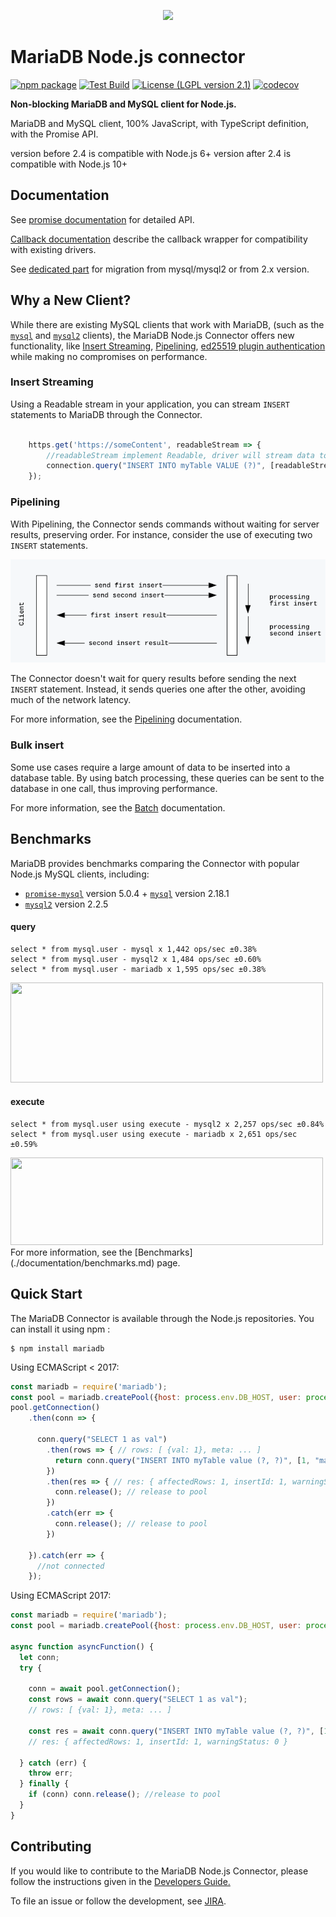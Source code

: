 <p align="center">
  <a href="http://mariadb.com/">
    <img src="https://mariadb.com/kb/static/images/logo-2018-black.png">
  </a>
</p>

# MariaDB Node.js connector

[![npm package][npm-image]][npm-url] 
[![Test Build][travis-image]][travis-url]
[![License (LGPL version 2.1)][licence-image]][licence-url]
[![codecov][codecov-image]][codecov-url]

**Non-blocking MariaDB and MySQL client for Node.js.**

MariaDB and MySQL client, 100% JavaScript, with TypeScript definition, with the Promise API.

version before 2.4 is compatible with Node.js 6+
version after 2.4 is compatible with Node.js 10+


## Documentation

See [promise documentation](https://github.com/mariadb-corporation/mariadb-connector-nodejs/blob/master/documentation/promise-api.md) for detailed API. 

[Callback documentation](https://github.com/mariadb-corporation/mariadb-connector-nodejs/blob/master/documentation/callback-api.md) describe the callback wrapper for compatibility with existing drivers.

See [dedicated part](https://github.com/mariadb-corporation/mariadb-connector-nodejs/blob/master/documentation/promise-api.md#migrating-from-2x-or-mysqlmysql2-to-3x) for migration from mysql/mysql2 or from 2.x version.

   
## Why a New Client?

While there are existing MySQL clients that work with MariaDB, (such as the [`mysql`](https://www.npmjs.com/package/mysql) and [`mysql2`](https://www.npmjs.com/package/mysql2) clients), the MariaDB Node.js Connector offers new functionality, like [Insert Streaming](#insert-streaming), [Pipelining](#pipelining), [ed25519 plugin authentication](https://mariadb.org/history-of-mysql-mariadb-authentication-protocols/) while making no compromises on performance.


### Insert Streaming 

Using a Readable stream in your application, you can stream `INSERT` statements to MariaDB through the Connector.

```javascript
    
    https.get('https://someContent', readableStream => {
        //readableStream implement Readable, driver will stream data to database 
        connection.query("INSERT INTO myTable VALUE (?)", [readableStream]);
    });
```
 
### Pipelining

With Pipelining, the Connector sends commands without waiting for server results, preserving order.  For instance, consider the use of executing two `INSERT`  statements.

<p align="center">
    <img src="./documentation/misc/pip.png">
</p>

The Connector doesn't wait for query results before sending the next `INSERT` statement. Instead, it sends queries one after the other, avoiding much of the network latency.

For more information, see the [Pipelining](/documentation/pipelining.md) documentation.
 
### Bulk insert

Some use cases require a large amount of data to be inserted into a database table. By using batch processing, these queries can be sent to the database in one call, thus improving performance.

For more information, see the [Batch](/documentation/batch.md) documentation.


## Benchmarks

MariaDB provides benchmarks comparing the Connector with popular Node.js MySQL clients, including: 

* [`promise-mysql`](https://www.npmjs.com/package/promise-mysql) version 5.0.4 + [`mysql`](https://www.npmjs.com/package/mysql) version 2.18.1
* [`mysql2`](https://www.npmjs.com/package/mysql2) version 2.2.5


#### query

```
select * from mysql.user - mysql x 1,442 ops/sec ±0.38%
select * from mysql.user - mysql2 x 1,484 ops/sec ±0.60%
select * from mysql.user - mariadb x 1,595 ops/sec ±0.38%
```

<img src="https://quickchart.io/chart/render/zm-e2bd7f00-c7ca-4412-84e5-5284055056b5?data1=1442&data2=1484&data3=1595&title=select%20one%20mysql.user%0A%20%5B%20sql%3A%20select%20*%20from%20mysql.user%20LIMIT%201%20%5D" width="500" height="160"/>

#### execute

```
select * from mysql.user using execute - mysql2 x 2,257 ops/sec ±0.84%
select * from mysql.user using execute - mariadb x 2,651 ops/sec ±0.59%
```

<img src="https://quickchart.io/chart?devicePixelRatio=1.0&h=140&w=520&c=%7B%22type%22%3A%22horizontalBar%22%2C%22data%22%3A%7B%22datasets%22%3A%5B%7B%22label%22%3A%22mysql2%202.2.5%22%2C%22backgroundColor%22%3A%22%234285f4%22%2C%22data%22%3A%5B2257%5D%7D%2C%7B%22label%22%3A%22mariadb%203.0.1%22%2C%22backgroundColor%22%3A%22%23ff9900%22%2C%22data%22%3A%5B2651%5D%7D%5D%7D%2C%22options%22%3A%7B%22plugins%22%3A%7B%22datalabels%22%3A%7B%22anchor%22%3A%22end%22%2C%22align%22%3A%22start%22%2C%22color%22%3A%22%23fff%22%2C%22font%22%3A%7B%22weight%22%3A%22bold%22%7D%7D%7D%2C%22elements%22%3A%7B%22rectangle%22%3A%7B%22borderWidth%22%3A0%7D%7D%2C%22responsive%22%3Atrue%2C%22legend%22%3A%7B%22position%22%3A%22right%22%7D%2C%22title%22%3A%7B%22display%22%3Atrue%2C%22text%22%3A%22select%20one%20mysql.user%20using%20execute%5Cn%20%5B%20sql%3A%20select%20*%20from%20mysql.user%20LIMIT%201%20%5D%22%7D%2C%22scales%22%3A%7B%22xAxes%22%3A%5B%7B%22display%22%3Atrue%2C%22scaleLabel%22%3A%7B%22display%22%3Atrue%2C%22labelString%22%3A%22operations%20per%20second%22%7D%2C%22ticks%22%3A%7B%22beginAtZero%22%3Atrue%7D%7D%5D%7D%7D%7D" width="500" height="140"/>
For more information, see the [Benchmarks](./documentation/benchmarks.md) page.

## Quick Start

The MariaDB Connector is available through the Node.js repositories.  You can install it using npm :

```
$ npm install mariadb
```

Using ECMAScript < 2017:

```js
const mariadb = require('mariadb');
const pool = mariadb.createPool({host: process.env.DB_HOST, user: process.env.DB_USER, connectionLimit: 5});
pool.getConnection()
    .then(conn => {
    
      conn.query("SELECT 1 as val")
        .then(rows => { // rows: [ {val: 1}, meta: ... ]
          return conn.query("INSERT INTO myTable value (?, ?)", [1, "mariadb"]);
        })
        .then(res => { // res: { affectedRows: 1, insertId: 1, warningStatus: 0 }
          conn.release(); // release to pool
        })
        .catch(err => {
          conn.release(); // release to pool
        })
        
    }).catch(err => {
      //not connected
    });
```

Using ECMAScript 2017:

```js
const mariadb = require('mariadb');
const pool = mariadb.createPool({host: process.env.DB_HOST, user: process.env.DB_USER, connectionLimit: 5});

async function asyncFunction() {
  let conn;
  try {

	conn = await pool.getConnection();
	const rows = await conn.query("SELECT 1 as val");
	// rows: [ {val: 1}, meta: ... ]

	const res = await conn.query("INSERT INTO myTable value (?, ?)", [1, "mariadb"]);
	// res: { affectedRows: 1, insertId: 1, warningStatus: 0 }

  } catch (err) {
	throw err;
  } finally {
	if (conn) conn.release(); //release to pool
  }
}
```

## Contributing 

If you would like to contribute to the MariaDB Node.js Connector, please follow the instructions given in the [Developers Guide.](/documentation/developers-guide.md)

To file an issue or follow the development, see [JIRA](https://jira.mariadb.org/projects/CONJS/issues/).


[travis-image]:https://travis-ci.com/mariadb-corporation/mariadb-connector-nodejs.svg?branch=master
[travis-url]:https://app.travis-ci.com/github/mariadb-corporation/mariadb-connector-nodejs
[npm-image]:https://img.shields.io/npm/v/mariadb.svg
[npm-url]:http://npmjs.org/package/mariadb
[licence-image]:https://img.shields.io/badge/license-GNU%20LGPL%20version%202.1-green.svg?style=flat-square
[licence-url]:http://opensource.org/licenses/LGPL-2.1
[codecov-image]:https://codecov.io/gh/mariadb-corporation/mariadb-connector-nodejs/branch/master/graph/badge.svg
[codecov-url]:https://codecov.io/gh/mariadb-corporation/mariadb-connector-nodejs